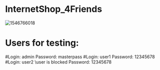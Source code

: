 # InternetShop_4Friends
![1546766018](https://user-images.githubusercontent.com/96177236/152158313-d7952337-cb72-4694-a1d7-e5aac18b395c.jpg)
# Users for testing:
#Login: admin
Password: masterpass
#Login: user1
Password: 12345678
#Login: user2  \\user is blocked
Password: 12345678
